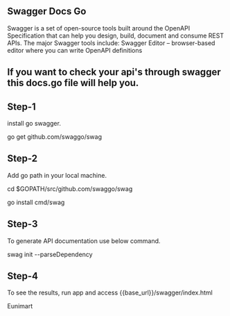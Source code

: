 <!--/*
Copyright (C) 2022 Eunimart Omnichannel Pvt Ltd. (www.eunimart.com)
All rights reserved.
This program is free software: you can redistribute it and/or modify
it under the terms of the GNU Lesser General Public License v3.0 as published by
the Free Software Foundation, either version 3 of the License, or
(at your option) any later version.
This program is distributed in the hope that it will be useful,
but WITHOUT ANY WARRANTY; without even the implied warranty of
MERCHANTABILITY or FITNESS FOR A PARTICULAR PURPOSE.  See the
GNU Lesser General Public License v3.0 for more details.
You should have received a copy of the GNU Lesser General Public License v3.0
along with this program.  If not, see <https://www.gnu.org/licenses/lgpl-3.0.html/>.
*/-->

## Swagger Docs Go
Swagger is a set of open-source tools built around the OpenAPI Specification that can help you design, build, document and consume REST APIs. The major Swagger tools include: Swagger Editor – browser-based editor where you can write OpenAPI definitions
## If you want to check your api's through swagger this docs.go file will help you.

## Step-1
install go swagger.

go get github.com/swaggo/swag

## Step-2
Add go path in your local machine.

cd $GOPATH/src/github.com/swaggo/swag

go install cmd/swag

## Step-3
To generate API documentation use below command.

swag init --parseDependency

## Step-4
To see the results, run app and access {{base_url}}/swagger/index.html



Eunimart

